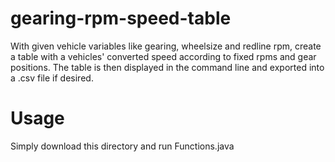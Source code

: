 # gearing-rpm-speed-table
With given vehicle variables like gearing, wheelsize and redline rpm, create a table with a vehicles' converted speed according to fixed rpms and gear positions.
The table is then displayed in the command line and exported into a .csv file if desired.

# Usage
Simply download this directory and run Functions.java
